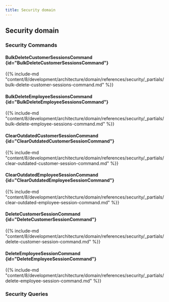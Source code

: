 ```yaml
---
title: Security domain
---
```


## Security domain

### Security Commands

#### BulkDeleteCustomerSessionsCommand {id="BulkDeleteCustomerSessionsCommand"}

{{%  include-md "content/8/development/architecture/domain/references/security/_partials/bulk-delete-customer-sessions-command.md" %}}
#### BulkDeleteEmployeeSessionsCommand {id="BulkDeleteEmployeeSessionsCommand"}

{{%  include-md "content/8/development/architecture/domain/references/security/_partials/bulk-delete-employee-sessions-command.md" %}}
#### ClearOutdatedCustomerSessionCommand {id="ClearOutdatedCustomerSessionCommand"}

{{%  include-md "content/8/development/architecture/domain/references/security/_partials/clear-outdated-customer-session-command.md" %}}
#### ClearOutdatedEmployeeSessionCommand {id="ClearOutdatedEmployeeSessionCommand"}

{{%  include-md "content/8/development/architecture/domain/references/security/_partials/clear-outdated-employee-session-command.md" %}}
#### DeleteCustomerSessionCommand {id="DeleteCustomerSessionCommand"}

{{%  include-md "content/8/development/architecture/domain/references/security/_partials/delete-customer-session-command.md" %}}
#### DeleteEmployeeSessionCommand {id="DeleteEmployeeSessionCommand"}

{{%  include-md "content/8/development/architecture/domain/references/security/_partials/delete-employee-session-command.md" %}}

### Security Queries


